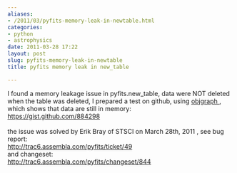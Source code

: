 ```yaml
---
aliases:
- /2011/03/pyfits-memory-leak-in-newtable.html
categories:
- python
- astrophysics
date: 2011-03-28 17:22
layout: post
slug: pyfits-memory-leak-in-newtable
title: pyfits memory leak in new_table

---
```


<p>
 I found a memory leakage issue in pyfits.new_table, data were NOT deleted when the table was deleted, I prepared a test on github, using
 <a href="http://mg.pov.lt/objgraph/" title="objgraph">
  objgraph
 </a>
 , which shows that data are still in memory:
 <br/>
 <a name="more">
 </a>
 <a href="https://gist.github.com/884298">
  https://gist.github.com/884298
 </a>
 <br/>
 <br/>
 the issue was solved by Erik Bray of STSCI on March 28th, 2011 , see bug report:
 <br/>
 <a href="http://trac6.assembla.com/pyfits/ticket/49">
  http://trac6.assembla.com/pyfits/ticket/49
  <br/>
 </a>
 and changeset:
 <br/>
 <a href="http://trac6.assembla.com/pyfits/changeset/844">
  http://trac6.assembla.com/pyfits/changeset/844
 </a>
</p>
